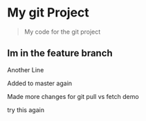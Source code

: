 # My git Project

> My code for the git project

## Im in the feature branch

Another Line

Added to master again

Made more changes for git pull vs fetch demo

try this again
